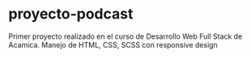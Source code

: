 # proyecto-podcast

Primer proyecto realizado en el curso de Desarrollo Web Full Stack de Acamica.
Manejo de HTML, CSS, SCSS con responsive design
